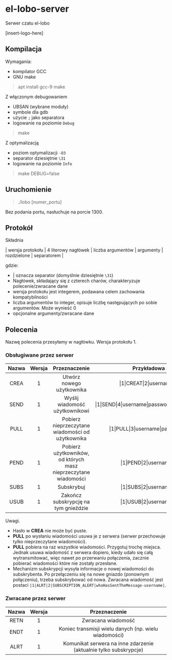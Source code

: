 # el-lobo-server

Serwer czatu el-lobo

[insert-logo-here]

## Kompilacja

Wymagania:
* kompilator GCC
* GNU make
> apt install gcc-9 make

Z włączonym debugowaniem
* UBSAN (wybrane moduły)
* symbole dla gdb
* użycie `;` jako separatora
* logowanie na poziomie `Debug`
> make

Z optymalizacją
* poziom optymalizacji `-O3`
* separator dziesiętnie `\31`
* logowanie na poziomie `Info`
> make DEBUG=false

## Uruchomienie

> ./lobo [numer_portu]

Bez podania portu, nasłuchuje na porcie 1300.

## Protokół

Składnia

| wersja protokołu | 4 literowy nagłówek | liczba argumentów | argumenty | rozdzielone | separatorem |

gdzie:

* | oznacza separator (domyślnie dziesiętnie `\31`)
* Nagłówek, składający się z czterech charów, charakteryzuje polecenie/zwracane dane
* wersja protokołu jest integerem, podawana celem zachowania kompatybilności
* liczba argumentów to integer, opisuje liczbę następujących po sobie argumentów. Może wynieść 0
* opcjonalne argumenty/zwracane dane


## Polecenia
Nazwę polecenia przesyłamy w nagłówku. Wersja protokołu 1.

### Obsługiwane przez serwer
| Nazwa | Wersja |                          Przeznaczenie                          |                   Przykładowa składnia                  |                                      Przykładowa odpowiedź                                     |               Przykładowy błąd               |
|:-----:|:------:|:---------------------------------------------------------------:|:-------------------------------------------------------:|:----------------------------------------------------------------------------------------------:|:--------------------------------------------:|
|  CREA |    1   |                    Utwórz nowego użytkownika                    |           \|1\|CREAT\|2\|username\|password\|           |                                     \|1\|RETN\|1\|SUCCESS\|                                    |    \|1\|RETN\|2\|ERROR\|NO_PSWD_PROVIDED\|   |
|  SEND |    1   |                  Wyślij wiadomość użytkownikowi                 | \|1\|SEND\|4\|username\|password\|targetUser\|message\| |                                     \|1\|RETN\|1\|SUCCESS\|                                    |      \|1\|RETN\|2\|ERROR\|INVALID_USER\|     |
|  PULL |    1   |         Pobierz nieprzeczytane wiadomości od użytkownika        |       \|1\|PULL\|3\|username\|password\|fromWho\|       | \|1\|RETN\|2\|timestamp\|wiadomosc_1\| \|1\|RETN\|2\|timestamp\|wiadomosc_2\| ...  \|1\|ENDT\| |  \|1\|RETN\|2\|ERROR\|AUTENTICATION_FAILED\| |
|  PEND |    1   | Pobierz użytkowników, od których masz nieprzeczytane wiadomości |            \|1\|PEND\|2\|username\|password\|           |                  \|1\|RETN\|username1\| \|1\|RETN\|username2\| ... \|1\|ENDT\|                 | \|1\|RETN\|2\|ERROR\|AUTHENTICATION_FAILED\| |
|  SUBS |    1   |                      Subskrybuj                                 |            \|1\|SUBS\|2\|username\|password\|           |                                    \|1\|RETN\|1\|SUBSCRIBED\|                                  | \|1\|RETN\|2\|ERROR\|AUTHENTICATION_FAILED\| |
|  USUB |    1   |           Zakończ subskrypcję na tym gnieździe                  |            \|1\|USUB\|2\|username\|password\|           |                                    \|1\|RETN\|1\|UNSUBSCRIBED\|                                  | \|1\|RETN\|2\|ERROR\|AUTHENTICATION_FAILED\| |


Uwagi.
* Hasło w **CREA** nie może być puste.
* **PULL** po wysłaniu wiadomości usuwa je z serwera (serwer przechowuje tylko nieprzeczytane wiadomości).
* **PULL** pobiera na raz wszystkie wiadomości. Przygotuj trochę miejsca. Jednak usuwa wiadomość z serwera dopiero, kiedy udało się całą wytransmitować, więc nawet po przerwaniu połączenia, zacznie pobierać wiadomości które nie zostały przesłane.
* Mechanizm subskrypcji wysyła informacje o nowej wiadomości do subskrybenta. Po przełączeniu się na nowe gniazdo (ponownym połączeniu), trzeba subskrybować od nowa.
Zwracana wiadomość jest postaci `|1|ALRT|2|SUBSCRIPTION_ALERT|whoHasSentTheMessage-username|`.

### Zwracane przez serwer
| Nazwa | Wersja |                            Przeznaczenie                                |
|:-----:|:------:|:-----------------------------------------------------------------------:|
|  RETN |    1   |                        Zwracana wiadomość                               |
|  ENDT |    1   |           Koniec transmisji wielu danych (np. wielu wiadomości)         |
|  ALRT |    1   | Komunikat serwera na inne zdarzenie (aktualnie tylko subskrypcje)       |